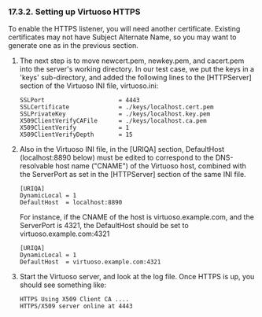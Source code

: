 <div id="vfoafsslsethttps" class="section">

<div class="titlepage">

<div>

<div>

### 17.3.2. Setting up Virtuoso HTTPS

</div>

</div>

</div>

To enable the HTTPS listener, you will need another certificate.
Existing certificates may not have Subject Alternate Name, so you may
want to generate one as in the previous section.

<div class="orderedlist">

1.  The next step is to move newcert.pem, newkey.pem, and cacert.pem
    into the server's working directory. In our test case, we put the
    keys in a 'keys' sub-directory, and added the following lines to the
    \[HTTPServer\] section of the Virtuoso INI file, virtuoso.ini:

    ``` programlisting
    SSLPort                     = 4443
    SSLCertificate              = ./keys/localhost.cert.pem
    SSLPrivateKey               = ./keys/localhost.key.pem
    X509ClientVerifyCAFile      = ./keys/localhost.ca.pem
    X509ClientVerify            = 1
    X509ClientVerifyDepth       = 15
    ```

2.  Also in the Virtuoso INI file, in the \[URIQA\] section, DefaultHost
    (localhost:8890 below) must be edited to correspond to the
    DNS-resolvable host name ("CNAME") of the Virtuoso host, combined
    with the ServerPort as set in the \[HTTPServer\] section of the same
    INI file.

    ``` programlisting
    [URIQA]
    DynamicLocal = 1
    DefaultHost  = localhost:8890
    ```

    For instance, if the CNAME of the host is virtuoso.example.com, and
    the ServerPort is 4321, the DefaultHost should be set to
    virtuoso.example.com:4321

    ``` programlisting
    [URIQA]
    DynamicLocal = 1
    DefaultHost  = virtuoso.example.com:4321
    ```

3.  Start the Virtuoso server, and look at the log file. Once HTTPS is
    up, you should see something like:

    ``` programlisting
    HTTPS Using X509 Client CA ....
    HTTPS/X509 server online at 4443
    ```

</div>

</div>
